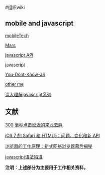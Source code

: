 #组织wiki

## mobile and javascript

[mobileTech](https://github.com/jtyjty99999/mobileTech)

[Mars](https://github.com/AlloyTeam/Mars)

[javascript API](https://developer.mozilla.org/en-US/docs/Web/JavaScript/Reference)

[javascript](https://github.com/airbnb/javascript)

[You-Dont-Know-JS](https://github.com/getify/You-Dont-Know-JS)

[other me](https://github.com/xiangwenwen/karazhan)

[深入理解javascript系列](http://www.cnblogs.com/TomXu/archive/2011/12/15/2288411.html)

## 文献

[300 毫秒点击延迟的来龙去脉](http://thx.alibaba-inc.com/mobile/300ms-click-delay/)

[iOS 7 的 Safari 和 HTML5：问题，变化和新 API](http://jinlong.github.io/blog/2013/09/23/safari-ios7-html5-problems-apis-review/)

[浏览器的工作原理：新式网络浏览器幕后揭秘](http://www.html5rocks.com/zh/tutorials/internals/howbrowserswork/?from=timeline&isappinstalled=0)

[javascript语法陷进](http://www.xprogrammer.com/1692.html)

**注明：上述部分为主要用于工作相关资料。**